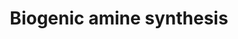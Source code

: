 ---
annotations:
- id: PW:0001234
  parent: classic metabolic pathway
  type: Pathway Ontology
  value: biogenic amine biosynthetic pathway
- id: PW:0002511
  parent: classic metabolic pathway
  type: Pathway Ontology
  value: dopamine degradation pathway
authors:
- AlexanderPico
- MaintBot
- Thomas
- Egonw
- Christine Chichester
- Mkutmon
- DeSl
- Eweitz
citedin:
- link: PMC5727169
  title: 'Heart Failure Phenotypes Induced by Knockdown of DAPIT in Zebrafish: A New
    Insight into Mechanism of Dilated Cardiomyopathy (2017)'
communities: []
description: 'Biogenic amines are one of two broad classes of classical neurotransmitters
  (the other being amino acids) and include: acetylcholine, serotonin, histamine,
  and the catecholamines epinephrine, norepinephrine, and dopamine. Synthesis pathways
  for biogenic amines (in blue) follow solid arrows through enzymatic steps, while
  degradation steps follow the dashed arrows.  Source: http://www.whatislife.com/reader2/Metabolism/pathway/Neurotransmitter.html'
last-edited: 2025-03-03
ndex: null
organisms:
- Danio rerio
redirect_from:
- /index.php/Pathway:WP154
- /instance/WP154
- /instance/WP154_r137286
revision: r137286
schema-jsonld:
- '@context': https://schema.org/
  '@id': https://wikipathways.github.io/pathways/WP154.html
  '@type': Dataset
  creator:
    '@type': Organization
    name: WikiPathways
  description: 'Biogenic amines are one of two broad classes of classical neurotransmitters
    (the other being amino acids) and include: acetylcholine, serotonin, histamine,
    and the catecholamines epinephrine, norepinephrine, and dopamine. Synthesis pathways
    for biogenic amines (in blue) follow solid arrows through enzymatic steps, while
    degradation steps follow the dashed arrows.  Source: http://www.whatislife.com/reader2/Metabolism/pathway/Neurotransmitter.html'
  keywords:
  - 5-Hydroxy-tryptophan
  - ASMT
  - Acetylcholine
  - Acetylserotonin
  - CHAT
  - COMPTb
  - COMTa
  - Choline
  - DBH
  - Dopamine
  - Epinephrine
  - GABA
  - Glutamate
  - HDC
  - Histamine
  - Histidine
  - L-DOPA
  - Melatonin
  - Norepinephrine
  - Phenylalanine
  - Serotonin
  - TH
  - Tryptophane
  - Tyrosine
  - aanat1
  - ache
  - ddc
  - gad1
  - pah
  - tph1
  - zgc:112198
  license: CC0
  name: Biogenic amine synthesis
seo: CreativeWork
title: Biogenic amine synthesis
wpid: WP154
---